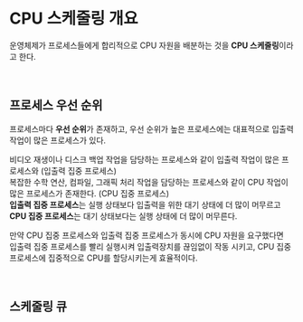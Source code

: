 # CPU 스케줄링 개요

운영체제가 프로세스들에게 합리적으로 CPU 자원을 배분하는 것을 **CPU 스케줄링**이라고 한다.

<br>

## 프로세스 우선 순위

프로세스마다 **우선 순위**가 존재하고, 우선 순위가 높은 프로세스에는 대표적으로 입출력 작업이 많은 프로세스가 있다.

비디오 재생이나 디스크 백업 작업을 담당하는 프로세스와 같이 입출력 작업이 많은 프로세스와 (입출력 집중 프로세스) <br>
복잡한 수학 연산, 컴파일, 그래픽 처리 작업을 담당하는 프로세스와 같이 CPU 작업이 많은 프로세스가 존재한다. (CPU 집중 프로세스) <br>
**입출력 집중 프로세스**는 실행 상태보다 입출력을 위한 대기 상태에 더 많이 머무르고 <br>
**CPU 집중 프로세스**는 대기 상태보다는 실행 상태에 더 많이 머무른다.

만약 CPU 집중 프로세스와 입출력 집중 프로세스가 동시에 CPU 자원을 요구했다면 <br>
입출력 집중 프로세스를 빨리 실행시켜 입출력장치를 끊임없이 작동 시키고, CPU 집중 프로세스에 집중적으로 CPU를 할당시키는게 효율적이다.

<br>

## 스케줄링 큐




















